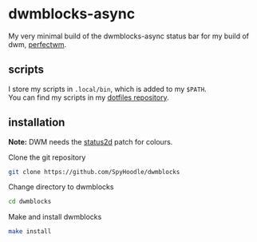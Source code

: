 # dwmblocks-async
My very minimal build of the dwmblocks-async status bar for my build of dwm, [perfectwm](https://github.com/SpyHoodle/perfectwm).

## scripts
I store my scripts in `.local/bin`, which is added to my `$PATH`.<br>
You can find my scripts in my [dotfiles repository](https://github.com/SpyHoodle/dotfiles).

## installation
**Note:** DWM needs the [status2d](https://dwm.suckless.org/patches/status2d/) patch for colours.

Clone the git repository
```sh
git clone https://github.com/SpyHoodle/dwmblocks
```
Change directory to dwmblocks
```sh
cd dwmblocks
```
Make and install dwmblocks
```sh
make install
```
